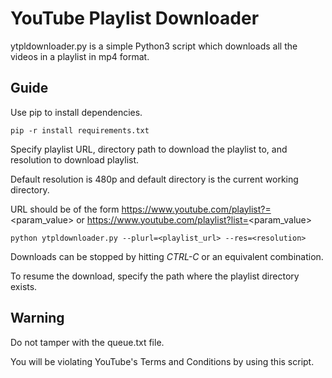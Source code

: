 # YouTube Playlist Downloader
ytpldownloader.py is a simple Python3 script which downloads all the videos in a playlist in mp4 format.
## Guide
Use pip to install dependencies.
```
pip -r install requirements.txt
```
Specify playlist URL, directory path to download the playlist to, and resolution to download playlist.

Default resolution is 480p and default directory is the current working directory.

URL should be of the form https://www.youtube.com/playlist?=<param_value> or https://www.youtube.com/playlist?list=<param_value>
```
python ytpldownloader.py --plurl=<playlist_url> --res=<resolution>
```

Downloads can be stopped by hitting *CTRL-C* or an equivalent combination.

To resume the download, specify the path where the playlist directory exists. 
## Warning

Do not tamper with the queue.txt file.

You will be violating YouTube's Terms and Conditions by using this script.

